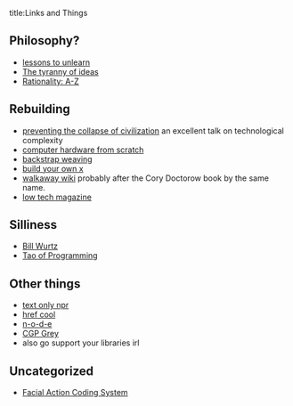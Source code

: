 title:Links and Things

## Philosophy?
* [lessons to unlearn](http://paulgraham.com/lesson.html)
* [The tyranny of ideas](https://nadiaeghbal.com/ideas)
* [Rationality: A-Z](https://www.lesswrong.com/rationality)

## Rebuilding
* [preventing the collapse of civilization](https://www.youtube.com/watch?v=pW-SOdj4Kkk) an excellent talk on technological complexity
* [computer hardware from scratch](https://simplifier.neocities.org/)
* [backstrap weaving](https://threadsofperu.com/pages/backstrap-weaving-in-peru)
* [build your own x](https://github.com/danistefanovic/build-your-own-x)
* [walkaway wiki](http://walkaway.wiki/) probably after the Cory Doctorow book by the same name.
* [low tech magazine](https://solar.lowtechmagazine.com/)


## Silliness
* [Bill Wurtz](https://billwurtz.com/)
* [Tao of Programming](https://www.mit.edu/~xela/tao.html)


## Other things
* [text only npr](https://text.npr.org/)
* [href cool](https://href.cool/)
* [n-o-d-e](https://n-o-d-e.net/)
* [CGP Grey](https://www.youtube.com/user/CGPGrey)
* also go support your libraries irl


## Uncategorized
* [Facial Action Coding System](https://en.wikipedia.org/wiki/Facial_Action_Coding_System)
